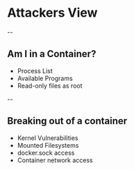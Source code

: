 # Attackers View

--

## Am I in a Container?

 - Process List
 - Available Programs
 - Read-only files as root

--

## Breaking out of a container

 - Kernel Vulnerabilities
 - Mounted Filesystems
 - docker.sock access
 - Container network access

